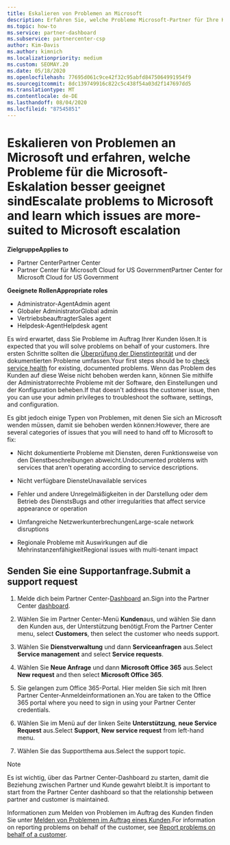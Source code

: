 ```yaml
---
title: Eskalieren von Problemen an Microsoft
description: Erfahren Sie, welche Probleme Microsoft-Partner für Ihre Kunden selbst lösen und welche Probleme Sie an Microsoft eskalieren müssen.
ms.topic: how-to
ms.service: partner-dashboard
ms.subservice: partnercenter-csp
author: Kim-Davis
ms.author: kimnich
ms.localizationpriority: medium
ms.custom: SEOMAY.20
ms.date: 05/18/2020
ms.openlocfilehash: 77695d061c9ce42f32c95abfd8475064991954f9
ms.sourcegitcommit: 8dc139749916c822c5c438f54a03d2f147697dd5
ms.translationtype: MT
ms.contentlocale: de-DE
ms.lasthandoff: 08/04/2020
ms.locfileid: "87545851"
---
```

# <a name="escalate-problems-to-microsoft-and-learn-which-issues-are-more-suited-to-microsoft-escalation"></a><span data-ttu-id="4bdfd-103">Eskalieren von Problemen an Microsoft und erfahren, welche Probleme für die Microsoft-Eskalation besser geeignet sind</span><span class="sxs-lookup"><span data-stu-id="4bdfd-103">Escalate problems to Microsoft and learn which issues are more-suited to Microsoft escalation</span></span>  

<span data-ttu-id="4bdfd-104">**Zielgruppe**</span><span class="sxs-lookup"><span data-stu-id="4bdfd-104">**Applies to**</span></span>

- <span data-ttu-id="4bdfd-105">Partner Center</span><span class="sxs-lookup"><span data-stu-id="4bdfd-105">Partner Center</span></span>
- <span data-ttu-id="4bdfd-106">Partner Center für Microsoft Cloud for US Government</span><span class="sxs-lookup"><span data-stu-id="4bdfd-106">Partner Center for Microsoft Cloud for US Government</span></span>

<span data-ttu-id="4bdfd-107">**Geeignete Rollen**</span><span class="sxs-lookup"><span data-stu-id="4bdfd-107">**Appropriate roles**</span></span>

- <span data-ttu-id="4bdfd-108">Administrator-Agent</span><span class="sxs-lookup"><span data-stu-id="4bdfd-108">Admin agent</span></span>
- <span data-ttu-id="4bdfd-109">Globaler Administrator</span><span class="sxs-lookup"><span data-stu-id="4bdfd-109">Global admin</span></span>
- <span data-ttu-id="4bdfd-110">Vertriebsbeauftragter</span><span class="sxs-lookup"><span data-stu-id="4bdfd-110">Sales agent</span></span>
- <span data-ttu-id="4bdfd-111">Helpdesk-Agent</span><span class="sxs-lookup"><span data-stu-id="4bdfd-111">Helpdesk agent</span></span>

<span data-ttu-id="4bdfd-112">Es wird erwartet, dass Sie Probleme im Auftrag Ihrer Kunden lösen.</span><span class="sxs-lookup"><span data-stu-id="4bdfd-112">It is expected that you will solve problems on behalf of your customers.</span></span> <span data-ttu-id="4bdfd-113">Ihre ersten Schritte sollten die [Überprüfung der Dienstintegrität](check-service-health.md) und der dokumentierten Probleme umfassen.</span><span class="sxs-lookup"><span data-stu-id="4bdfd-113">Your first steps should be to [check service health](check-service-health.md) for existing, documented problems.</span></span> <span data-ttu-id="4bdfd-114">Wenn das Problem des Kunden auf diese Weise nicht behoben werden kann, können Sie mithilfe der Administratorrechte Probleme mit der Software, den Einstellungen und der Konfiguration beheben.</span><span class="sxs-lookup"><span data-stu-id="4bdfd-114">If that doesn't address the customer issue, then you can use your admin privileges to troubleshoot the software, settings, and configuration.</span></span>

<span data-ttu-id="4bdfd-115">Es gibt jedoch einige Typen von Problemen, mit denen Sie sich an Microsoft wenden müssen, damit sie behoben werden können:</span><span class="sxs-lookup"><span data-stu-id="4bdfd-115">However, there are several categories of issues that you will need to hand off to Microsoft to fix:</span></span>

- <span data-ttu-id="4bdfd-116">Nicht dokumentierte Probleme mit Diensten, deren Funktionsweise von den Dienstbeschreibungen abweicht.</span><span class="sxs-lookup"><span data-stu-id="4bdfd-116">Undocumented problems with services that aren't operating according to service descriptions.</span></span>

- <span data-ttu-id="4bdfd-117">Nicht verfügbare Dienste</span><span class="sxs-lookup"><span data-stu-id="4bdfd-117">Unavailable services</span></span>

- <span data-ttu-id="4bdfd-118">Fehler und andere Unregelmäßigkeiten in der Darstellung oder dem Betrieb des Diensts</span><span class="sxs-lookup"><span data-stu-id="4bdfd-118">Bugs and other irregularities that affect service appearance or operation</span></span>

- <span data-ttu-id="4bdfd-119">Umfangreiche Netzwerkunterbrechungen</span><span class="sxs-lookup"><span data-stu-id="4bdfd-119">Large-scale network disruptions</span></span>

- <span data-ttu-id="4bdfd-120">Regionale Probleme mit Auswirkungen auf die Mehrinstanzenfähigkeit</span><span class="sxs-lookup"><span data-stu-id="4bdfd-120">Regional issues with multi-tenant impact</span></span>

## <a name="submit-a-support-request"></a><span data-ttu-id="4bdfd-121">Senden Sie eine Supportanfrage.</span><span class="sxs-lookup"><span data-stu-id="4bdfd-121">Submit a support request</span></span>

1. <span data-ttu-id="4bdfd-122">Melde dich beim Partner Center-[Dashboard](https://partner.microsoft.com/dashboard) an.</span><span class="sxs-lookup"><span data-stu-id="4bdfd-122">Sign into the Partner Center [dashboard](https://partner.microsoft.com/dashboard).</span></span>

2. <span data-ttu-id="4bdfd-123">Wählen Sie im Partner Center-Menü **Kunden**aus, und wählen Sie dann den Kunden aus, der Unterstützung benötigt.</span><span class="sxs-lookup"><span data-stu-id="4bdfd-123">From the Partner Center menu, select **Customers**, then select the customer who needs support.</span></span>

3. <span data-ttu-id="4bdfd-124">Wählen Sie **Dienstverwaltung** und dann **Serviceanfragen** aus.</span><span class="sxs-lookup"><span data-stu-id="4bdfd-124">Select **Service management** and select **Service requests**.</span></span>

4. <span data-ttu-id="4bdfd-125">Wählen Sie **Neue Anfrage** und dann **Microsoft Office 365** aus.</span><span class="sxs-lookup"><span data-stu-id="4bdfd-125">Select **New request** and then select **Microsoft Office 365**.</span></span>

5. <span data-ttu-id="4bdfd-126">Sie gelangen zum Office 365-Portal. Hier melden Sie sich mit Ihren Partner Center-Anmeldeinformationen an.</span><span class="sxs-lookup"><span data-stu-id="4bdfd-126">You are taken to the Office 365 portal where you need to sign in using your Partner Center credentials.</span></span>

6. <span data-ttu-id="4bdfd-127">Wählen Sie im Menü auf der linken Seite **Unterstützung**, **neue Service Request** aus.</span><span class="sxs-lookup"><span data-stu-id="4bdfd-127">Select **Support**, **New service request** from left-hand menu.</span></span>

7. <span data-ttu-id="4bdfd-128">Wählen Sie das Supportthema aus.</span><span class="sxs-lookup"><span data-stu-id="4bdfd-128">Select the support topic.</span></span>

>[!NOTE]
><span data-ttu-id="4bdfd-129">Es ist wichtig, über das Partner Center-Dashboard zu starten, damit die Beziehung zwischen Partner und Kunde gewahrt bleibt.</span><span class="sxs-lookup"><span data-stu-id="4bdfd-129">It is important to start from the Partner Center dashboard so that the relationship between partner and customer is maintained.</span></span> 

<span data-ttu-id="4bdfd-130">Informationen zum Melden von Problemen im Auftrag des Kunden finden Sie unter [Melden von Problemen im Auftrag eines Kunden](report-problems-on-behalf-of-a-customer.md).</span><span class="sxs-lookup"><span data-stu-id="4bdfd-130">For information on reporting problems on behalf of the customer, see [Report problems on behalf of a customer](report-problems-on-behalf-of-a-customer.md).</span></span>


